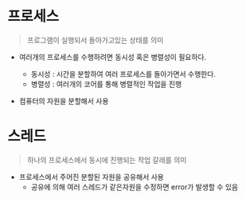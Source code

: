 # 프로세스

> 프로그램이 실행되서 돌아가고있는 상태를 의미

- 여러개의 프로세스를 수행하려면 동시성 혹은 병렬성이 필요하다.
  - 동시성 : 시간을 분할하여 여러 프로세스를 돌아가면서 수행한다.
  - 병렬성 : 여러개의 코어를 통해 병렬적인 작업을 진행

- 컴퓨터의 자원을 분할해서 사용



# 스레드

> 하나의 프로세스에서 동시에 진행되는 작업 갈래를 의미

- 프로세스에서 주어진 분할된 자원을 공유해서 사용
  - 공유에 의해 여러 스레드가 같은자원을 수정하면 error가 발생할 수 있음